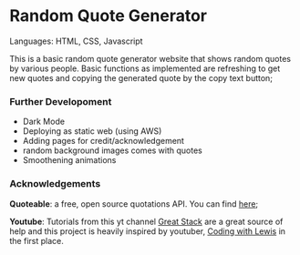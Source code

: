 # Random Quote Generator
Languages: HTML, CSS, Javascript

This is a basic random quote generator website that shows random quotes by various people. Basic functions as implemented are refreshing to get new quotes and copying the generated quote by the copy text button;

### Further Developoment
- Dark Mode
- Deploying as static web (using AWS)
- Adding pages for credit/acknowledgement
- random background images comes with quotes
- Smoothening animations

### Acknowledgements

**Quoteable**: a free, open source quotations API. You can find [here](https://github.com/lukePeavey/quotable);

**Youtube**: Tutorials from this yt channel [Great Stack](https://www.youtube.com/@GreatStackDev) are a great source of help and this project is heavily inspired by youtuber, [Coding with Lewis](https://www.youtube.com/@CodingWithLewis) in the first place.